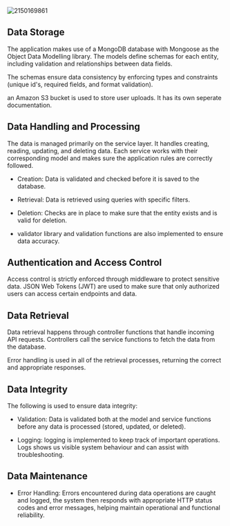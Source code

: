 ![2150169861](https://github.com/user-attachments/assets/6ba68d42-d089-47fc-8d73-6a91387d886d)


## Data Storage
The application makes use of a MongoDB database with Mongoose as the Object Data Modelling library. The models define schemas for each entity, including validation and relationships between data fields.

The schemas ensure data consistency by enforcing types and constraints (unique id's, required fields, and format validation).

an Amazon S3 bucket is used to store user uploads. It has its own seperate documentation.

## Data Handling and Processing
The data is managed primarily on the service layer. It handles creating, reading, updating, and deleting data. Each service works with their corresponding model and makes sure the application rules are correctly followed.

- Creation: Data is validated and checked before it is saved to the database.
- Retrieval: Data is retrieved using queries with specific filters.
- Deletion: Checks are in place to make sure that the entity exists and is valid for deletion.

- validator library and validation functions are also implemented to ensure data accuracy.

## Authentication and Access Control
Access control is strictly enforced through middleware to protect sensitive data. JSON Web Tokens (JWT) are used to make sure that only authorized users can access certain endpoints and data.
  
## Data Retrieval
Data retrieval happens through controller functions that handle incoming API requests. Controllers call the service functions to fetch the data from the database.

Error handling is used in all of the retrieval processes, returning the correct and appropriate responses.

## Data Integrity
The following is used to ensure data integrity:
- Validation: Data is validated both at the model and service functions before any data is processed (stored, updated, or deleted).
  
- Logging: logging is implemented to keep track of important operations. Logs shows us visible system behaviour and can assist with troubleshooting.

## Data Maintenance
- Error Handling: Errors encountered during data operations are caught and logged, the system then responds with appropriate HTTP status codes and error messages, helping maintain operational and functional reliability.
